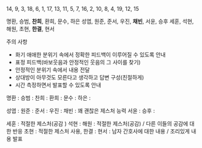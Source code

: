 14, 9, 3, 18, 6,
1, 17, 13, 11, 5,
7, 16, 2, 10, 8,
4, 19, 12, 15

명환, 승범, **찬희**, 환희, 문수, 하은
성엽, 원준, 준서, 우진, **채빈**, 서윤, 승후
세훈, 석현, 해원, 초현, **한결**, 현서


주의 사항
- 화기 애애한 분위기 속에서 정확한 피드백이 이루어질 수 있도록 안내
- 표정 피드백(바보웃음과 안정적인 웃음의 그 사이를 찾기)
- 안정적인 분위기 속에서 내용 전달
- 상대방이 아무것도 모른다고 생각하고 답변 구성(친절하게)
- 시간 측정하면서 발표할 수 있도록 안내


명환 :
승범 : 
찬희 : 
환희 : 
문수 : 
하은 : 

성엽 : 
원준 : 
준서 :
우진 : 
채빈 : 꽤 괜찮은 제스처 능력
서윤 : 
승후 : 

세훈 : 적절한 제스처(공감 )
석현 : 
해원 : 적절한 제스처(공감) / 다른 이들의 공감에 대한 반응
초현 : 적절한 제스처 사용, 
한결 :
현서 : 남자 간호사에 대한 내용 / 조리있게 내용 발표
